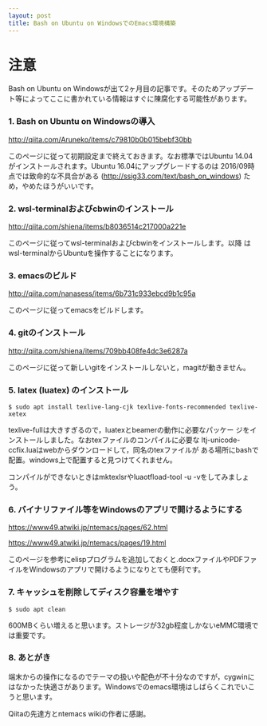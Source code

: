 ```yaml
---
layout: post
title: Bash on Ubuntu on WindowsでのEmacs環境構築
---
```


# 注意

Bash on Ubuntu on Windowsが出て2ヶ月目の記事です。そのためアップデー
ト等によってここに書かれている情報はすぐに陳腐化する可能性があります。

### 1. Bash on Ubuntu on Windowsの導入

[<http://qiita.com/Aruneko/items/c79810b0b015bebf30bb>](http://qiita.com/Aruneko/items/c79810b0b015bebf30bb)

このページに従って初期設定まで終えておきます。なお標準ではUbuntu
14.04がインストールされます。Ubuntu 16.04にアップグレードするのは
2016/09時点では致命的な不具合がある
([<http://ssig33.com/text/bash_on_windows>](http://ssig33.com/text/bash_on_windows)) ため，やめたほうがいいです。

### 2. wsl-terminalおよびcbwinのインストール

[<http://qiita.com/shiena/items/b8036514c217000a221e>](http://qiita.com/shiena/items/b8036514c217000a221e)

このページに従ってwsl-terminalおよびcbwinをインストールします。以降
はwsl-terminalからUbuntuを操作することになります。

### 3. emacsのビルド

[<http://qiita.com/nanasess/items/6b731c933ebcd9b1c95a>](http://qiita.com/nanasess/items/6b731c933ebcd9b1c95a)

このページに従ってemacsをビルドします。

### 4. gitのインストール

[<http://qiita.com/shiena/items/709bb408fe4dc3e6287a>](http://qiita.com/shiena/items/709bb408fe4dc3e6287a)

このページに従って新しいgitをインストールしないと，magitが動きません。

### 5. latex (luatex) のインストール

    $ sudo apt install texlive-lang-cjk texlive-fonts-recommended texlive-xetex

texlive-fullは大きすぎるので，luatexとbeamerの動作に必要なパッケー
ジをインストールしました。なおtexファイルのコンパイルに必要な
ltj-unicode-ccfix.luaはwebからダウンロードして，同名のtexファイルが
ある場所にbashで配置。windows上で配置すると見つけてくれません。

コンパイルができないときはmktexlsrやluaotfload-tool -u -vをしてみましょう。

### 6. バイナリファイル等をWindowsのアプリで開けるようにする

[<https://www49.atwiki.jp/ntemacs/pages/62.html>](https://www49.atwiki.jp/ntemacs/pages/62.html)

[<https://www49.atwiki.jp/ntemacs/pages/19.html>](https://www49.atwiki.jp/ntemacs/pages/19.html)

このページを参考にelispプログラムを追加しておくと.docxファイルやPDFファイルをWindowsのアプリで開けるようになりとても便利です。

### 7. キャッシュを削除してディスク容量を増やす

    $ sudo apt clean

600MBくらい増えると思います。ストレージが32gb程度しかないeMMC環境では重要です。

### 8. あとがき

端末からの操作になるのでテーマの扱いや配色が不十分なのですが，cygwinにはなかった快適さがあります。Windowsでのemacs環境はしばらくこれでいこうと思います。

Qiitaの先達方とntemacs wikiの作者に感謝。